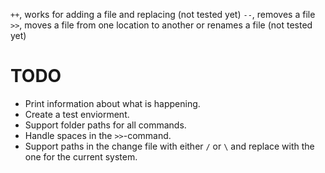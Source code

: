 `++`, works for adding a file and replacing (not tested yet)
`--`, removes a file
`>>`, moves a file from one location to another or renames a file (not tested yet)

# TODO
* Print information about what is happening.
* Create a test enviorment.
* Support folder paths for all commands.
* Handle spaces in the `>>`-command.
* Support paths in the change file with either `/` or `\` and replace with the one for the current system.
